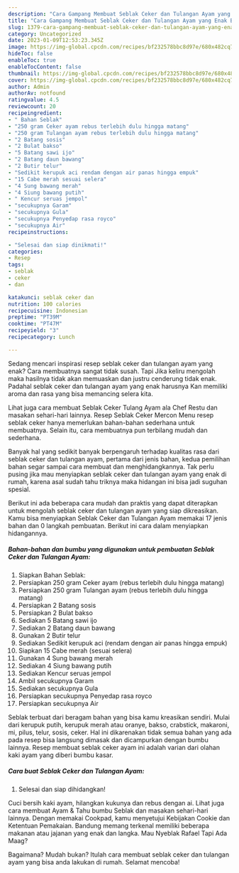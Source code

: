 ```yaml
---
description: "Cara Gampang Membuat Seblak Ceker dan Tulangan Ayam yang Enak Banget"
title: "Cara Gampang Membuat Seblak Ceker dan Tulangan Ayam yang Enak Banget"
slug: 1379-cara-gampang-membuat-seblak-ceker-dan-tulangan-ayam-yang-enak-banget
category: Uncategorized
date: 2023-01-09T12:53:23.345Z
image: https://img-global.cpcdn.com/recipes/bf232578bbc8d97e/680x482cq70/seblak-ceker-dan-tulangan-ayam-foto-resep-utama.jpg
hideToc: false
enableToc: true
enableTocContent: false
thumbnail: https://img-global.cpcdn.com/recipes/bf232578bbc8d97e/680x482cq70/seblak-ceker-dan-tulangan-ayam-foto-resep-utama.jpg
cover: https://img-global.cpcdn.com/recipes/bf232578bbc8d97e/680x482cq70/seblak-ceker-dan-tulangan-ayam-foto-resep-utama.jpg
author: Admin
authorAv: notfound
ratingvalue: 4.5
reviewcount: 20
recipeingredient:
- " Bahan Seblak"
- "250 gram Ceker ayam rebus terlebih dulu hingga matang"
- "250 gram Tulangan ayam rebus terlebih dulu hingga matang"
- "2 Batang sosis"
- "2 Bulat bakso"
- "5 Batang sawi ijo"
- "2 Batang daun bawang"
- "2 Butir telur"
- "Sedikit kerupuk aci rendam dengan air panas hingga empuk"
- "15 Cabe merah sesuai selera"
- "4 Sung bawang merah"
- "4 Siung bawang putih"
- " Kencur seruas jempol"
- "secukupnya Garam"
- "secukupnya Gula"
- "secukupnya Penyedap rasa royco"
- "secukupnya Air"
recipeinstructions:

- "Selesai dan siap dinikmati!"
categories:
- Resep
tags:
- seblak
- ceker
- dan

katakunci: seblak ceker dan 
nutrition: 100 calories
recipecuisine: Indonesian
preptime: "PT39M"
cooktime: "PT47M"
recipeyield: "3"
recipecategory: Lunch

---
```



Sedang mencari inspirasi resep seblak ceker dan tulangan ayam yang enak? Cara membuatnya sangat tidak susah. Tapi Jika keliru mengolah maka hasilnya tidak akan memuaskan dan justru cenderung tidak enak. Padahal seblak ceker dan tulangan ayam yang enak harusnya Kan memiliki aroma dan rasa yang bisa memancing selera kita.


Lihat juga cara membuat Seblak Ceker Tulang Ayam ala Chef Restu dan masakan sehari-hari lainnya. Resep Seblak Ceker Mercon Menu resep seblak ceker hanya memerlukan bahan-bahan sederhana untuk membuatnya. Selain itu, cara membuatnya pun terbilang mudah dan sederhana.

Banyak hal yang sedikit banyak berpengaruh terhadap kualitas rasa dari seblak ceker dan tulangan ayam, pertama dari jenis bahan, kedua pemilihan bahan segar sampai cara membuat dan menghidangkannya. Tak perlu pusing jika mau menyiapkan seblak ceker dan tulangan ayam yang enak di rumah, karena asal sudah tahu triknya maka hidangan ini bisa jadi suguhan spesial.


Berikut ini ada beberapa cara mudah dan praktis yang dapat diterapkan untuk mengolah seblak ceker dan tulangan ayam yang siap dikreasikan. Kamu bisa menyiapkan Seblak Ceker dan Tulangan Ayam memakai 17 jenis bahan dan 0 langkah pembuatan. Berikut ini cara dalam menyiapkan hidangannya.

<!--inarticleads1-->

##### Bahan-bahan dan bumbu yang digunakan untuk pembuatan Seblak Ceker dan Tulangan Ayam:

1. Siapkan  Bahan Seblak:
1. Persiapkan 250 gram Ceker ayam (rebus terlebih dulu hingga matang)
1. Persiapkan 250 gram Tulangan ayam (rebus terlebih dulu hingga matang)
1. Persiapkan 2 Batang sosis
1. Persiapkan 2 Bulat bakso
1. Sediakan 5 Batang sawi ijo
1. Sediakan 2 Batang daun bawang
1. Gunakan 2 Butir telur
1. Sediakan Sedikit kerupuk aci (rendam dengan air panas hingga empuk)
1. Siapkan 15 Cabe merah (sesuai selera)
1. Gunakan 4 Sung bawang merah
1. Sediakan 4 Siung bawang putih
1. Sediakan  Kencur seruas jempol
1. Ambil secukupnya Garam
1. Sediakan secukupnya Gula
1. Persiapkan secukupnya Penyedap rasa royco
1. Persiapkan secukupnya Air


Seblak terbuat dari beragam bahan yang bisa kamu kreasikan sendiri. Mulai dari kerupuk putih, kerupuk merah atau oranye, bakso, crabstick, makaroni, mi, pilus, telur, sosis, ceker. Hal ini dikarenakan tidak semua bahan yang ada pada resep bisa langsung dimasak dan dicampurkan dengan bumbu lainnya. Resep membuat seblak ceker ayam ini adalah varian dari olahan kaki ayam yang diberi bumbu kasar. 

<!--inarticleads2-->

##### Cara buat Seblak Ceker dan Tulangan Ayam:


1. Selesai dan siap dihidangkan!

Cuci bersih kaki ayam, hilangkan kukunya dan rebus dengan ai. Lihat juga cara membuat Ayam &amp; Tahu bumbu Seblak dan masakan sehari-hari lainnya. Dengan memakai Cookpad, kamu menyetujui Kebijakan Cookie dan Ketentuan Pemakaian. Bandung memang terkenal memiliki beberapa makanan atau jajanan yang enak dan langka. Mau Nyeblak Rafael Tapi Ada Maag? 

Bagaimana? Mudah bukan? Itulah cara membuat seblak ceker dan tulangan ayam yang bisa anda lakukan di rumah. Selamat mencoba!
